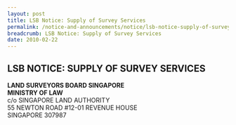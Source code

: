 ```yaml
---
layout: post
title: LSB Notice: Supply of Survey Services
permalink: /notice-and-announcements/notice/lsb-notice-supply-of-survey-services/
breadcrumb: LSB Notice: Supply of Survey Services
date: 2010-02-22
---
```


LSB NOTICE: SUPPLY OF SURVEY SERVICES
---

**LAND SURVEYORS BOARD SINGAPORE**<br>
**MINISTRY OF LAW**<br>
c/o SINGAPORE LAND AUTHORITY<br>
55 NEWTON ROAD #12-01 REVENUE HOUSE<br>
SINGAPORE 307987<br>
